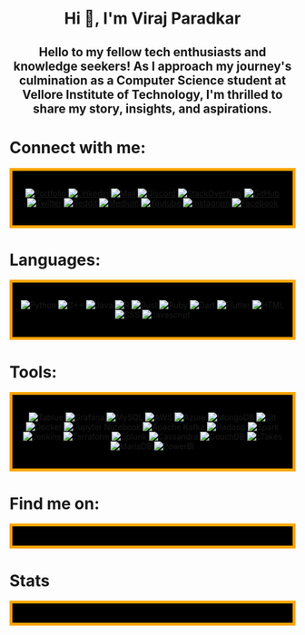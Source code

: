 # <div align="center">Hi 👋, I'm Viraj Paradkar</div>

<h2 align="center">
Hello to my fellow tech enthusiasts and knowledge seekers! As I approach my journey's culmination as a Computer Science student at Vellore Institute of Technology, I'm thrilled to share my story, insights, and aspirations.

# Connect with me:
<div align="center">
<div style="background-color: #000000; border: 5px solid orange;">
<br>

[![Portfolio](https://res.cloudinary.com/dzqa2piuh/image/upload/v1719671562/portfolio-64.png)]()
[![Linkedin](https://res.cloudinary.com/dzqa2piuh/image/upload/v1719671536/linkedin-64.png)]()
[![Mail](https://res.cloudinary.com/dzqa2piuh/image/upload/v1719671502/gmail-64.png)]()
[![Discord](https://res.cloudinary.com/dzqa2piuh/image/upload/v1719671479/discord-64.png)]()
[![StackOverflow](https://res.cloudinary.com/dzqa2piuh/image/upload/v1719671593/stackoverflow-64.png)]()
[![GitHub](https://res.cloudinary.com/dzqa2piuh/image/upload/v1719671498/github-64.png)]()
[![Twitter](https://res.cloudinary.com/dzqa2piuh/image/upload/v1719671605/twitter-64.png)]()
[![Reddit](https://res.cloudinary.com/dzqa2piuh/image/upload/v1719671577/reddit-64.png)]()
[![Medium](https://res.cloudinary.com/dzqa2piuh/image/upload/v1719671543/medium-64.png)]()
[![Youtube](https://res.cloudinary.com/dzqa2piuh/image/upload/v1719671608/youtube-64.png)]()
[![Instagram](https://res.cloudinary.com/dzqa2piuh/image/upload/v1719671515/instagram-64.png)]()
[![Facebook](https://res.cloudinary.com/dzqa2piuh/image/upload/v1719671486/facebook-64.png)]()

<br>
</div>
</div>

# Languages:
<div align="center">
<div style="background-color: #000000; border: 5px solid orange;">
<br>

![Python](https://res.cloudinary.com/dzqa2piuh/image/upload/v1719671569/python-64.png)
![C++](https://res.cloudinary.com/dzqa2piuh/image/upload/v1719671467/cpp-64.png)
![Java](https://res.cloudinary.com/dzqa2piuh/image/upload/v1719671519/java-64.png)
![R](https://res.cloudinary.com/dzqa2piuh/image/upload/v1719671573/r-64.png)
![Rust](https://res.cloudinary.com/dzqa2piuh/image/upload/v1719671584/rust-64.png)
![Ruby](https://res.cloudinary.com/dzqa2piuh/image/upload/v1719671581/ruby-64.png)
![Dart](https://res.cloudinary.com/dzqa2piuh/image/upload/v1719671475/dart-64.png)
![Flutter](https://res.cloudinary.com/dzqa2piuh/image/upload/v1719671490/flutter-64.png)
![HTML](https://res.cloudinary.com/dzqa2piuh/image/upload/v1719671512/html-64.png)
![CSS](https://res.cloudinary.com/dzqa2piuh/image/upload/v1719671471/css-64.png)
![Javascript](https://res.cloudinary.com/dzqa2piuh/image/upload/v1719671523/javascript-64.png)

<br>
</div>
</div>

# Tools:
<div align="center">
<div style="background-color: #000000; border: 5px solid orange;">
<br>

![Tablue](https://res.cloudinary.com/dzqa2piuh/image/upload/v1719671597/tableau-64.png)
![Grafana](https://res.cloudinary.com/dzqa2piuh/image/upload/v1719671505/grafana-64.png)
![MySQL](https://res.cloudinary.com/dzqa2piuh/image/upload/v1719671554/mysql-64.png)
![AWS](https://res.cloudinary.com/dzqa2piuh/image/upload/v1719671458/aws-64.png)
![Azure](https://res.cloudinary.com/dzqa2piuh/image/upload/v1719671461/azure-64.png)
![MongoDB](https://res.cloudinary.com/dzqa2piuh/image/upload/v1719671551/mongodb-64.png)
![Git](https://res.cloudinary.com/dzqa2piuh/image/upload/v1719671494/git-64.png)
![Docker](https://res.cloudinary.com/dzqa2piuh/image/upload/v1719671482/docker-64.png)
![Jupyter Notebook](https://res.cloudinary.com/dzqa2piuh/image/upload/v1719671531/jupyter-64.png)
![Apache Kafka](https://res.cloudinary.com/dzqa2piuh/image/upload/v1719671533/kafka-64.png)
![Hadoop](https://res.cloudinary.com/dzqa2piuh/image/upload/v1719671509/hadoop-64.png)
![Spark](https://res.cloudinary.com/dzqa2piuh/image/upload/v1719671586/spark-64.png)
![Jenkins](https://res.cloudinary.com/dzqa2piuh/image/upload/v1719671528/jenkins-64.png)
![Terraform](https://res.cloudinary.com/dzqa2piuh/image/upload/v1719671601/terraform-64.png)
![Splunk](https://res.cloudinary.com/dzqa2piuh/image/upload/v1719671589/splunk-64.png)
![Cassandra](https://res.cloudinary.com/dzqa2piuh/image/upload/v1719671463/cassandra-64.png)
![CouchDB](https://res.cloudinary.com/dzqa2piuh/image/upload/v1719671464/couchdb-64.png)
![cTakes](https://res.cloudinary.com/dzqa2piuh/image/upload/v1719671473/ctakes-64.png)
![MariaDB](https://res.cloudinary.com/dzqa2piuh/image/upload/v1719671539/maridb-64.png)
![PowerBI](https://res.cloudinary.com/dzqa2piuh/image/upload/v1719671565/powerbi-64.png)

<br>
</div>
</div>

# Find me on:
<div align="center">
<div style="background-color: #000000; border: 5px solid orange;">
<br>



<br>
</div>
</div>

# Stats
<div align="center">
<div style="background-color: #000000; border: 5px solid orange;">
<br>



<br>
</div>
</div>
